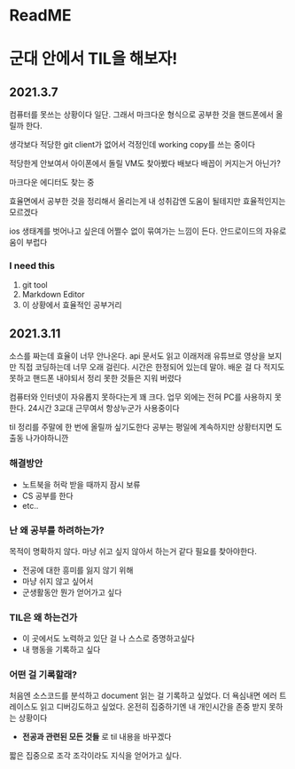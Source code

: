 # ReadME

# 군대 안에서 TIL을 해보자!

## 2021.3.7

컴퓨터를 못쓰는 상황이다 일단. 그래서 마크다운 형식으로 공부한 것을 핸드폰에서 올릴까 한다.

생각보다 적당한 git client가 없어서 걱정인데 working copy를 쓰는 중이다

적당한게 안보여서 아이폰에서 돌릴 VM도 찾아봤다 배보다 배꼽이 커지는거 아닌가?

마크다운 에디터도 찾는 중

효율면에서 공부한 것을 정리해서 올리는게 내 성취감엔 도움이 될테지만 효율적인지는 모르겠다

ios 생태계를 벗어나고 싶은데 어쩔수 없이 묶여가는 느낌이 든다. 안드로이드의 자유로움이 부럽다

### I need this
1. git tool 
2. Markdown Editor
3. 이 상황에서 효율적인 공부거리

## 2021.3.11

소스를 짜는데 효율이 너무 안나온다. api 문서도 읽고 이래저래 유튜브로 영상을 보지만 직접 코딩하는데 너무 오래 걸린다. 시간은 한정되어 있는데 말야. 배운 걸 다 적지도 못하고 핸드폰 내야되서 정리 못한 것들은 지워 버렸다

컴퓨터와 인터넷이 자유롭지 못하다는게 꽤 크다. 업무 외에는 전혀 PC를 사용하지 못한다. 24시간 3교대 근무여서 항상누군가 사용중이다

til 정리를 주말에 한 번에 올릴까 싶기도한다 공부는 평일에 계속하지만 상황터지면 도 출동 나가야하니깐


### 해결방안

* 노트북을 허락 받을 때까지 잠시 보류
* CS 공부를 한다
* etc..

### 난 왜 공부를 하려하는가?

목적이 명확하지 않다. 마냥 쉬고 싶지 않아서 하는거 같다 필요를 찾아야한다.

* 전공에 대한 흥미를 잃지 않기 위해
* 마냥 쉬지 않고 싶어서
* 군생활동안 뭔가 얻어가고 싶다

### TIL은 왜 하는건가

* 이 곳에서도 노력하고 있단 걸 나 스스로 증명하고싶다
* 내 행동을 기록하고 싶다

### 어떤 걸 기록할래?

처음엔 소스코드를 분석하고 document 읽는 걸 기록하고 싶었다. 더 욕심내면 에러 트레이스도 읽고 디버깅도하고 싶었다.
온전히 집중하기엔 내 개인시간을 존중 받지 못하는 상황이다

* __전공과 관련된 모든 것들__ 로 til 내용을 바꾸겠다

짧은 집중으로 조각 조각이라도 지식을 얻어가고 싶다.
